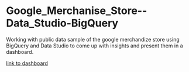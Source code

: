 # Google_Merchanise_Store--Data_Studio-BigQuery

Working with public data sample of the google merchandize store using BigQuery and Data Studio to come up with insights and present them in a dashboard.

[link to dashboard](https://datastudio.google.com/s/mBkIgbVTy-0)
